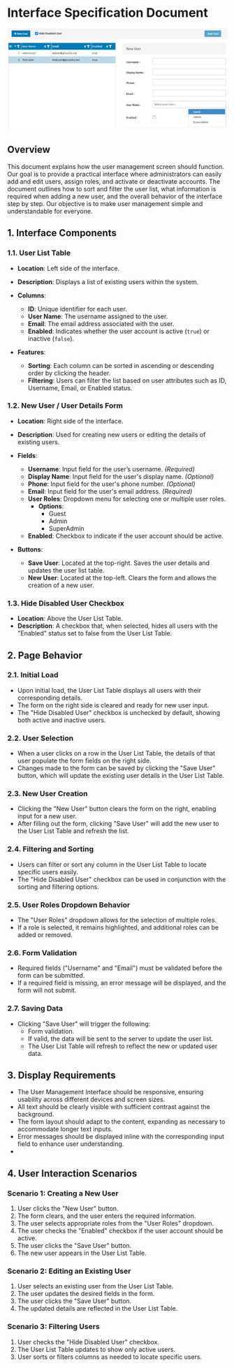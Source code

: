 # Interface Specification Document

![Question5Img](question5Image.jpeg)

## Overview

This document explains how the user management screen should function. Our goal is to provide a practical interface where administrators can easily add and edit users, assign roles, and activate or deactivate accounts. The document outlines how to sort and filter the user list, what information is required when adding a new user, and the overall behavior of the interface step by step. Our objective is to make user management simple and understandable for everyone.


## 1. Interface Components

### 1.1. **User List Table**
- **Location**: Left side of the interface.
- **Description**: Displays a list of existing users within the system.
- **Columns**:
  - **ID**: Unique identifier for each user.
  - **User Name**: The username assigned to the user.
  - **Email**: The email address associated with the user.
  - **Enabled**: Indicates whether the user account is active (`true`) or inactive (`false`).

- **Features**:
  - **Sorting**: Each column can be sorted in ascending or descending order by clicking the header.
  - **Filtering**: Users can filter the list based on user attributes such as ID, Username, Email, or Enabled status.

### 1.2. **New User / User Details Form**
- **Location**: Right side of the interface.
- **Description**: Used for creating new users or editing the details of existing users.

- **Fields**:
  - **Username**: Input field for the user’s username. _(Required)_
  - **Display Name**: Input field for the user's display name. _(Optional)_
  - **Phone**: Input field for the user's phone number. _(Optional)_
  - **Email**: Input field for the user's email address. _(Required)_
  - **User Roles**: Dropdown menu for selecting one or multiple user roles.
    - **Options**:
      - Guest
      - Admin
      - SuperAdmin
  - **Enabled**: Checkbox to indicate if the user account should be active.

- **Buttons**:
  - **Save User**: Located at the top-right. Saves the user details and updates the user list table.
  - **New User**: Located at the top-left. Clears the form and allows the creation of a new user.

### 1.3. **Hide Disabled User Checkbox**
- **Location**: Above the User List Table.
- **Description**: A checkbox that, when selected, hides all users with the "Enabled" status set to false from the User List Table.


## 2. Page Behavior

### 2.1. **Initial Load**
- Upon initial load, the User List Table displays all users with their corresponding details.
- The form on the right side is cleared and ready for new user input.
- The "Hide Disabled User" checkbox is unchecked by default, showing both active and inactive users.

### 2.2. **User Selection**
- When a user clicks on a row in the User List Table, the details of that user populate the form fields on the right side.
- Changes made to the form can be saved by clicking the "Save User" button, which will update the existing user details in the User List Table.

### 2.3. **New User Creation**
- Clicking the "New User" button clears the form on the right, enabling input for a new user.
- After filling out the form, clicking "Save User" will add the new user to the User List Table and refresh the list.

### 2.4. **Filtering and Sorting**
- Users can filter or sort any column in the User List Table to locate specific users easily.
- The "Hide Disabled User" checkbox can be used in conjunction with the sorting and filtering options.

### 2.5. **User Roles Dropdown Behavior**
- The "User Roles" dropdown allows for the selection of multiple roles.
- If a role is selected, it remains highlighted, and additional roles can be added or removed.

### 2.6. **Form Validation**
- Required fields ("Username" and "Email") must be validated before the form can be submitted.
- If a required field is missing, an error message will be displayed, and the form will not submit.

### 2.7. **Saving Data**
- Clicking "Save User" will trigger the following:
  - Form validation.
  - If valid, the data will be sent to the server to update the user list.
  - The User List Table will refresh to reflect the new or updated user data.


## 3. Display Requirements

- The User Management Interface should be responsive, ensuring usability across different devices and screen sizes.
- All text should be clearly visible with sufficient contrast against the background.
- The form layout should adapt to the content, expanding as necessary to accommodate longer text inputs.
- Error messages should be displayed inline with the corresponding input field to enhance user understanding.
- 
## 4. User Interaction Scenarios

### Scenario 1: Creating a New User
1. User clicks the "New User" button.
2. The form clears, and the user enters the required information.
3. The user selects appropriate roles from the "User Roles" dropdown.
4. The user checks the "Enabled" checkbox if the user account should be active.
5. The user clicks the "Save User" button.
6. The new user appears in the User List Table.

### Scenario 2: Editing an Existing User
1. User selects an existing user from the User List Table.
2. The user updates the desired fields in the form.
3. The user clicks the "Save User" button.
4. The updated details are reflected in the User List Table.

### Scenario 3: Filtering Users
1. User checks the "Hide Disabled User" checkbox.
2. The User List Table updates to show only active users.
3. User sorts or filters columns as needed to locate specific users.